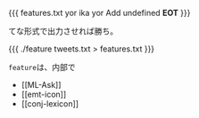 {{{ features.txt
  <text>
  yor ika
  </text>
  <icon>
  yor
  </icon>
  <conj>
  Add
  </conj>
  <text>
  undefined
  </text>
  __EOT__
}}}

てな形式で出力させれば勝ち。

{{{
  ./feature tweets.txt > features.txt
}}}

`feature`は、内部で

- [[ML-Ask]]
- [[emt-icon]]
- [[conj-lexicon]]


